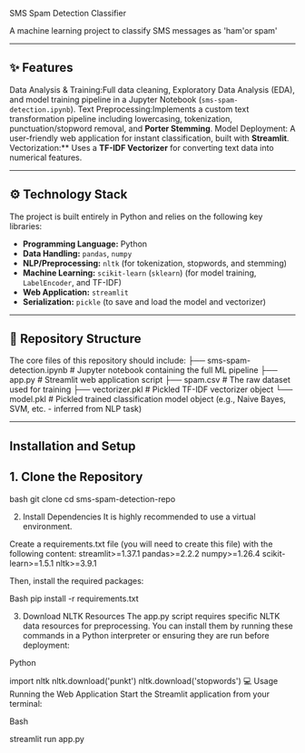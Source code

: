  SMS Spam Detection Classifier

A machine learning project to classify SMS messages as 'ham'or spam' 

***

## ✨ Features

Data Analysis & Training:Full data cleaning, Exploratory Data Analysis (EDA), and model training pipeline in a Jupyter Notebook (`sms-spam-detection.ipynb`).
Text Preprocessing:Implements a custom text transformation pipeline including lowercasing, tokenization, punctuation/stopword removal, and **Porter Stemming**.
Model Deployment: A user-friendly web application for instant classification, built with **Streamlit**.
Vectorization:** Uses a **TF-IDF Vectorizer** for converting text data into numerical features.

***

## ⚙️ Technology Stack

The project is built entirely in Python and relies on the following key libraries:

* **Programming Language:** Python
* **Data Handling:** `pandas`, `numpy`
* **NLP/Preprocessing:** `nltk` (for tokenization, stopwords, and stemming)
* **Machine Learning:** `scikit-learn` (`sklearn`) (for model training, `LabelEncoder`, and TF-IDF)
* **Web Application:** `streamlit`
* **Serialization:** `pickle` (to save and load the model and vectorizer)

***

## 📁 Repository Structure

The core files of this repository should include:
├── sms-spam-detection.ipynb   # Jupyter notebook containing the full ML pipeline
├── app.py                     # Streamlit web application script
├── spam.csv                   # The raw dataset used for training
├── vectorizer.pkl             # Pickled TF-IDF vectorizer object
└── model.pkl                  # Pickled trained classification model object (e.g., Naive Bayes, SVM, etc. - inferred from NLP task)

***

## Installation and Setup

## 1. Clone the Repository

bash
git clone <your-repo-link>
cd sms-spam-detection-repo

2. Install Dependencies
It is highly recommended to use a virtual environment.

Create a requirements.txt file (you will need to create this file) with the following content:
streamlit>=1.37.1
pandas>=2.2.2
numpy>=1.26.4
scikit-learn>=1.5.1
nltk>=3.9.1

Then, install the required packages:

Bash
pip install -r requirements.txt

3. Download NLTK Resources
The app.py script requires specific NLTK data resources for preprocessing. You can install them by running these commands in a Python interpreter or ensuring they are run before deployment:

Python

import nltk
nltk.download('punkt')
nltk.download('stopwords')
💻 Usage
Running the Web Application
Start the Streamlit application from your terminal:

Bash

streamlit run app.py
